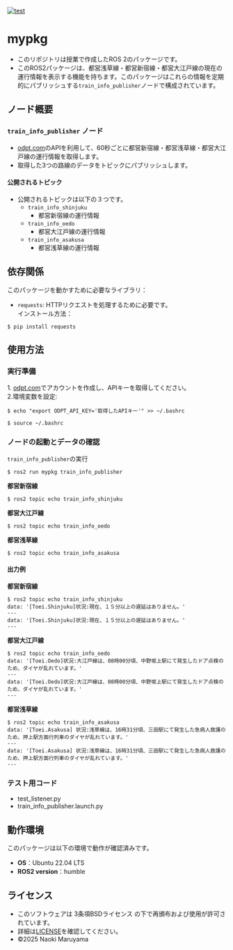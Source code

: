 [![test](https://github.com/NaokiMaruyama978/mypkg/actions/workflows/test.yml/badge.svg)](https://github.com/NaokiMaruyama978/mypkg/actions/workflows/test.yml)
# mypkg
- このリポジトリは授業で作成したROS 2のパッケージです。
- このROS2パッケージは、都営浅草線・都営新宿線・都営大江戸線の現在の運行情報を表示する機能を持ちます。このパッケージはこれらの情報を定期的にパブリッシュする`train_info_publisher`ノードで構成されています。

## ノード概要
### `train_info_publisher` ノード
-  [odpt.com](https://developer.odpt.org/)のAPIを利用して、60秒ごとに都営新宿線・都営浅草線・都営大江戸線の運行情報を取得します。
- 取得した3つの路線のデータをトピックにパブリッシュします。
#### 公開されるトピック
- 公開されるトピックは以下の３つです。
  - `train_info_shinjuku`
    - 都営新宿線の運行情報
  - `train_info_oedo`
    - 都営大江戸線の運行情報
  - `train_info_asakusa`
    - 都営浅草線の運行情報
## 依存関係
このパッケージを動かすために必要なライブラリ：
- `requests`: HTTPリクエストを処理するために必要です。  
インストール方法：
```
$ pip install requests
```

## 使用方法
### 実行準備
1\. [odpt.com](https://developer.odpt.org/)でアカウントを作成し、APIキーを取得してください。   
2.環境変数を設定:  
```
$ echo "export ODPT_API_KEY='取得したAPIキー'" >> ~/.bashrc
```
```
$ source ~/.bashrc
```

### ノードの起動とデータの確認
`train_info_publisher`の実行
```
$ ros2 run mypkg train_info_publisher
```
**都営新宿線**
```
$ ros2 topic echo train_info_shinjuku
```
**都営大江戸線**
```
$ ros2 topic echo train_info_oedo
```
**都営浅草線**
```
$ ros2 topic echo train_info_asakusa
```
#### 出力例
**都営新宿線**
```
$ ros2 topic echo train_info_shinjuku
data: '[Toei.Shinjuku]状況:現在、１５分以上の遅延はありません。'
---
data: '[Toei.Shinjuku]状況:現在、１５分以上の遅延はありません。'
---
```
**都営大江戸線**
```
$ ros2 topic echo train_info_oedo
data: '[Toei.Oedo]状況:大江戸線は、08時00分頃、中野坂上駅にて発生したドア点検のため、ダイヤが乱れています。'
---
data: '[Toei.Oedo]状況:大江戸線は、08時00分頃、中野坂上駅にて発生したドア点検のため、ダイヤが乱れています。'
---
```
**都営浅草線**
```
$ ros2 topic echo train_info_asakusa
data: '[Toei.Asakusa] 状況:浅草線は、16時31分頃、三田駅にて発生した急病人救護のため、押上駅方面行列車のダイヤが乱れています。'
---
data: '[Toei.Asakusa] 状況:浅草線は、16時31分頃、三田駅にて発生した急病人救護のため、押上駅方面行列車のダイヤが乱れています。'
---
```
### テスト用コード
- test_listener.py
- train_info_publisher.launch.py

## 動作環境
このパッケージは以下の環境で動作が確認済みです。
- **OS**：Ubuntu 22.04 LTS
- **ROS2 version**：humble
  
## ライセンス
- このソフトウェアは 3条項BSDライセンス の下で再頒布および使用が許可されています。
- 詳細は[LICENSE](https://github.com/NaokiMaruyama978/mypkg/blob/master/LICENSE)を確認してください。
- ©2025 Naoki Maruyama
